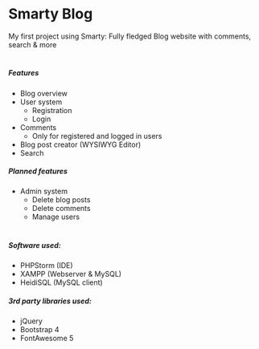 # Smarty Blog
My first project using Smarty: Fully fledged Blog website with comments, search & more
#
##### Features
- Blog overview
- User system
  - Registration
  - Login
- Comments
  - Only for registered and logged in users
- Blog post creator (WYSIWYG Editor)
- Search

##### Planned features
- Admin system
  - Delete blog posts
  - Delete comments
  - Manage users
#
##### Software used:
- PHPStorm (IDE)
- XAMPP (Webserver & MySQL)
- HeidiSQL (MySQL client)

##### 3rd party libraries used:
- jQuery
- Bootstrap 4
- FontAwesome 5